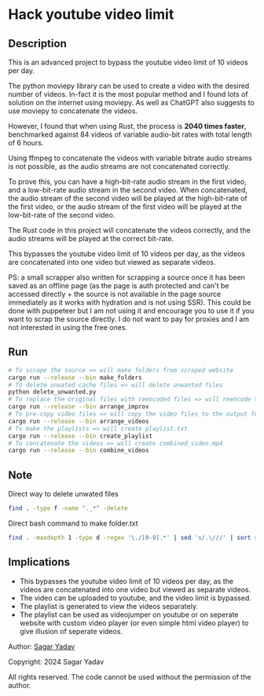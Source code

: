 # Hack youtube video limit

## Description

This is an advanced project to bypass the youtube video limit of 10 videos per day.

The python moviepy library can be used to create a video with the desired number of videos. In-fact it is the most popular method and I found lots of solution on the internet using moviepy. As well as ChatGPT also suggests to use moviepy to concatenate the videos.

However, I found that when using Rust, the process is **2040 times faster**, benchmarked against 84 videos of variable audio-bit rates with total length of 6 hours.

Using ffmpeg to concatenate the videos with variable bitrate audio streams is not possible, as the audio streams are not concatenated correctly.

To prove this, you can have a high-bit-rate audio stream in the first video, and a low-bit-rate audio stream in the second video. When concatenated, the audio stream of the second video will be played at the high-bit-rate of the first video, or the audio stream of the first video will be played at the low-bit-rate of the second video.

The Rust code in this project will concatenate the videos correctly, and the audio streams will be played at the correct bit-rate.

This bypasses the youtube video limit of 10 videos per day, as the videos are concatenated into one video but viewed as separate videos.

PS: a small scrapper also written for scrapping a source once it has been saved as an offline page (as the page is auth protected and can't be accessed directly + the source is not available in the page source immediately as it works with hydration and is not using SSR). This could be done with puppeteer but I am not using it and encourage you to use it if you want to scrap the source directly. I do not want to pay for proxies and I am not interested in using the free ones.

## Run

```bash
# To scrape the source => will make folders from scraped website
cargo run --release --bin make_folders
# To delete unwated cache files => will delete unwanted files
python delete_unwanted.py
# To replace the original files with reencoded files => will reencode the files
cargo run --release --bin arrange_improv
# To pre-copy video files => will copy the video files to the output folder
cargo run --release --bin arrange_videos
# To make the playlists => will create playlist.txt
cargo run --release --bin create_playlist
# To concatenate the videos => will create combined_video.mp4
cargo run --release --bin combine_videos
```

## Note

Direct way to delete unwated files

```bash
find . -type f -name "._*" -delete
```

Direct bash command to make folder.txt

```bash
find . -maxdepth 1 -type d -regex '\./[0-9].*' | sed 's/.\///' | sort > folders.txt
```

## Implications

- This bypasses the youtube video limit of 10 videos per day, as the videos are concatenated into one video but viewed as separate videos.
- The video can be uploaded to youtube, and the video limit is bypassed.
- The playlist is generated to view the videos separately.
- The playlist can be used as videojumper on youtube or on seperate website with custom video player (or even simple html video player) to give illusion of seperate videos.

Author: [Sagar Yadav](https://linkedin.com/in/sagaryadav)

Copyright: 2024 Sagar Yadav

All rights reserved.
The code cannot be used without the permission of the author.
